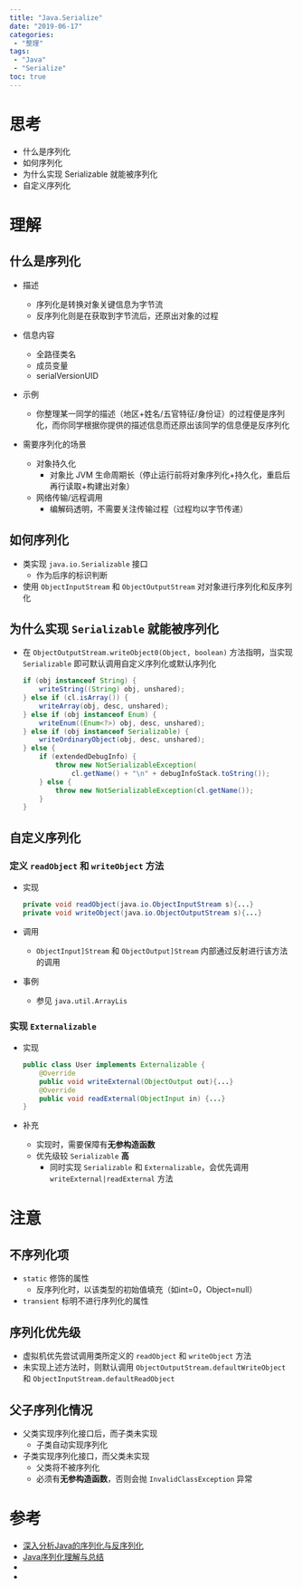 ```yaml
---
title: "Java.Serialize"
date: "2019-06-17"
categories:
 - "整理"
tags:
 - "Java"
 - "Serialize"
toc: true
---
```


# 思考
- 什么是序列化
- 如何序列化
- 为什么实现 Serializable 就能被序列化
- 自定义序列化

# 理解 
## 什么是序列化
- 描述
    - 序列化是转换对象关键信息为字节流
    - 反序列化则是在获取到字节流后，还原出对象的过程

- 信息内容
    - 全路径类名
    - 成员变量
    - serialVersionUID

- 示例
    - 你整理某一同学的描述（地区+姓名/五官特征/身份证）的过程便是序列化，而你同学根据你提供的描述信息而还原出该同学的信息便是反序列化

- 需要序列化的场景
    - 对象持久化
        - 对象比 JVM 生命周期长（停止运行前将对象序列化+持久化，重启后再行读取+构建出对象）
    - 网络传输/远程调用
        - 编解码透明，不需要关注传输过程（过程均以字节传递）


## 如何序列化
- 类实现 `java.io.Serializable` 接口
    - 作为后序的标识判断
- 使用 `ObjectInputStream` 和 `ObjectOutputStream` 对对象进行序列化和反序列化

## 为什么实现 `Serializable` 就能被序列化
- 在 `ObjectOutputStream.writeObject0(Object, boolean)` 方法指明，当实现 `Serializable` 即可默认调用自定义序列化或默认序列化

    ```java
    if (obj instanceof String) {
        writeString((String) obj, unshared);
    } else if (cl.isArray()) {
        writeArray(obj, desc, unshared);
    } else if (obj instanceof Enum) {
        writeEnum((Enum<?>) obj, desc, unshared);
    } else if (obj instanceof Serializable) {
        writeOrdinaryObject(obj, desc, unshared);
    } else {
        if (extendedDebugInfo) {
            throw new NotSerializableException(
                cl.getName() + "\n" + debugInfoStack.toString());
        } else {
            throw new NotSerializableException(cl.getName());
        }
    }
    ```

## 自定义序列化
###  定义 `readObject` 和 `writeObject` 方法

- 实现

    ```java
    private void readObject(java.io.ObjectInputStream s){...}
    private void writeObject(java.io.ObjectOutputStream s){...}
    ```

- 调用
    - `ObjectInput]Stream` 和 `ObjectOutput]Stream` 内部通过反射进行该方法的调用

- 事例
    - 参见 `java.util.ArrayLis`

### 实现 `Externalizable`

- 实现

    ```java
    public class User implements Externalizable {
        @Override
        public void writeExternal(ObjectOutput out){...}
        @Override
        public void readExternal(ObjectInput in) {...}
    }
    ```

- 补充
    - 实现时，需要保障有**无参构造函数**
    - 优先级较 `Serializable` **高**
        - 同时实现 `Serializable` 和 `Externalizable`，会优先调用 `writeExternal|readExternal` 方法


# 注意
## 不序列化项
- `static` 修饰的属性
    - 反序列化时，以该类型的初始值填充（如int=0，Object=null）
- `transient` 标明不进行序列化的属性
 
## 序列化优先级
- 虚拟机优先尝试调用类所定义的 `readObject` 和 `writeObject` 方法
- 未实现上述方法时，则默认调用 `ObjectOutputStream.defaultWriteObject` 和 `ObjectInputStream.defaultReadObject `

## 父子序列化情况
- 父类实现序列化接口后，而子类未实现
    - 子类自动实现序列化
- 子类实现序列化接口，而父类未实现
    - 父类将不被序列化
    - 必须有**无参构造函数**，否则会抛 `InvalidClassException` 异常

# 参考
- [深入分析Java的序列化与反序列化](https://www.hollischuang.com/archives/1140)
- [Java序列化理解与总结](https://www.jianshu.com/p/ff770511a097)
- []()
- []()